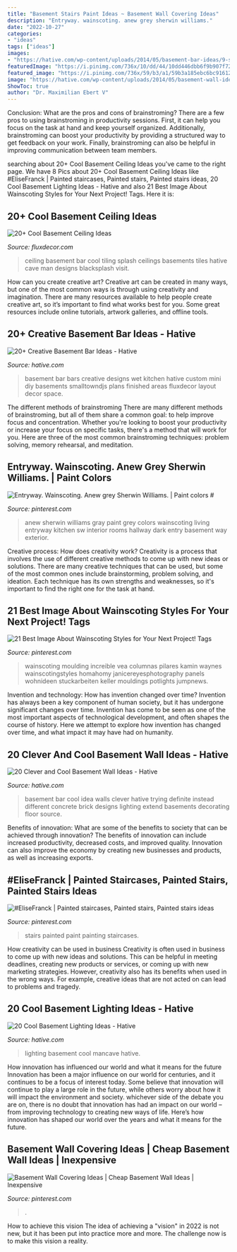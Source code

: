 ```yaml
---
title: "Basement Stairs Paint Ideas ~ Basement Wall Covering Ideas"
description: "Entryway. wainscoting. anew grey sherwin williams."
date: "2022-10-27"
categories:
- "ideas"
tags: ["ideas"]
images:
- "https://hative.com/wp-content/uploads/2014/05/basement-bar-ideas/9-small-basement-bar.jpg"
featuredImage: "https://i.pinimg.com/736x/10/dd/44/10dd446dbb6f9b907f72c36b9c299b7f.jpg"
featured_image: "https://i.pinimg.com/736x/59/b3/a1/59b3a185ebc6bc916128e2ec4dafdc18.jpg"
image: "https://hative.com/wp-content/uploads/2014/05/basement-wall-ideas/4-basement-bar-wall-idea.jpg"
ShowToc: true
author: "Dr. Maximilian Ebert V"
---
```



Conclusion: What are the pros and cons of brainstroming?
There are a few pros to using brainstroming in productivity sessions. First, it can help you focus on the task at hand and keep yourself organized. Additionally, brainstroming can boost your productivity by providing a structured way to get feedback on your work. Finally, brainstroming can also be helpful in improving communication between team members.

	

		
searching about 20+ Cool Basement Ceiling Ideas you've came to the right page. We have 8 Pics about 20+ Cool Basement Ceiling Ideas like #EliseFranck | Painted staircases, Painted stairs, Painted stairs ideas, 20 Cool Basement Lighting Ideas - Hative and also 21 Best Image About Wainscoting Styles for Your Next Project! Tags. Here it is:
		
    
## 20+ Cool Basement Ceiling Ideas

<img loading=lazy src="http://fluxdecor.com/wp-content/uploads/2014/05/basement-ceiling-ideas/12-black-splash-tiling-as-ceiling.jpg" onerror="this.onerror=null;this.src='https://tse1.mm.bing.net/th?id=OIP.YG5JfZZzDcxuNy4W0UOshwHaLH&amp;pid=15.1';" alt="20+ Cool Basement Ceiling Ideas">

_Source: fluxdecor.com_

>ceiling basement bar cool tiling splash ceilings basements tiles hative cave man designs blacksplash visit. 

	

How can you create creative art?
Creative art can be created in many ways, but one of the most common ways is through using creativity and imagination. There are many resources available to help people create creative art, so it’s important to find what works best for you. Some great resources include online tutorials, artwork galleries, and offline tools.

    
## 20+ Creative Basement Bar Ideas - Hative

<img loading=lazy src="https://hative.com/wp-content/uploads/2014/05/basement-bar-ideas/9-small-basement-bar.jpg" onerror="this.onerror=null;this.src='https://tse3.mm.bing.net/th?id=OIP.19PZjY44M4N9-LOTKxJ0WwHaLH&amp;pid=15.1';" alt="20+ Creative Basement Bar Ideas - Hative">

_Source: hative.com_

>basement bar bars creative designs wet kitchen hative custom mini diy basements smalltowndjs plans finished areas fluxdecor layout decor space. 

	

The different methods of brainstroming
There are many different methods of brainstroming, but all of them share a common goal: to help improve focus and concentration. Whether you're looking to boost your productivity or increase your focus on specific tasks, there's a method that will work for you. Here are three of the most common brainstroming techniques: problem solving, memory rehearsal, and meditation.

    
## Entryway. Wainscoting. Anew Grey Sherwin Williams. | Paint Colors #

<img loading=lazy src="https://i.pinimg.com/736x/10/dd/44/10dd446dbb6f9b907f72c36b9c299b7f.jpg" onerror="this.onerror=null;this.src='https://tse1.mm.bing.net/th?id=OIP.TaxZ5K8qjPXfamJAICkhSgHaJ3&amp;pid=15.1';" alt="Entryway. Wainscoting. Anew grey Sherwin Williams. | Paint colors #">

_Source: pinterest.com_

>anew sherwin williams gray paint grey colors wainscoting living entryway kitchen sw interior rooms hallway dark entry basement way exterior. 

	

Creative process: How does creativity work?
Creativity is a process that involves the use of different creative methods to come up with new ideas or solutions. There are many creative techniques that can be used, but some of the most common ones include brainstorming, problem solving, and ideation. Each technique has its own strengths and weaknesses, so it's important to find the right one for the task at hand.

    
## 21 Best Image About Wainscoting Styles For Your Next Project! Tags

<img loading=lazy src="https://i.pinimg.com/736x/59/b3/a1/59b3a185ebc6bc916128e2ec4dafdc18.jpg" onerror="this.onerror=null;this.src='https://tse4.mm.bing.net/th?id=OIP.wzucBBRtu0suecmV_QX-LwHaLH&amp;pid=15.1';" alt="21 Best Image About Wainscoting Styles for Your Next Project! Tags">

_Source: pinterest.com_

>wainscoting moulding increible vea columnas pilares kamin waynes wainscotingstyles homahomy janicereyesphotography panels wohnideen stuckarbeiten keller mouldings potlights jumpnews. 

	

Invention and technology: How has invention changed over time?
Invention has always been a key component of human society, but it has undergone significant changes over time. Invention has come to be seen as one of the most important aspects of technological development, and often shapes the course of history. Here we attempt to explore how invention has changed over time, and what impact it may have had on humanity.

    
## 20 Clever And Cool Basement Wall Ideas - Hative

<img loading=lazy src="https://hative.com/wp-content/uploads/2014/05/basement-wall-ideas/4-basement-bar-wall-idea.jpg" onerror="this.onerror=null;this.src='https://tse2.mm.bing.net/th?id=OIP.VrK1x4OanKNsJ2TRbGXaCgHaE8&amp;pid=15.1';" alt="20 Clever and Cool Basement Wall Ideas - Hative">

_Source: hative.com_

>basement bar cool idea walls clever hative trying definite instead different concrete brick designs lighting extend basements decorating floor source. 

	

Benefits of innovation: What are some of the benefits to society that can be achieved through innovation?
The benefits of innovation can include increased productivity, decreased costs, and improved quality. Innovation can also improve the economy by creating new businesses and products, as well as increasing exports.

    
## #EliseFranck | Painted Staircases, Painted Stairs, Painted Stairs Ideas

<img loading=lazy src="https://i.pinimg.com/736x/95/32/4b/95324b60c7e0103d803f878319c05d90--staircase-painting-paint-stairs.jpg" onerror="this.onerror=null;this.src='https://tse2.mm.bing.net/th?id=OIP.urXuN2K1RDe6zG-Cx_W37gHaLD&amp;pid=15.1';" alt="#EliseFranck | Painted staircases, Painted stairs, Painted stairs ideas">

_Source: pinterest.com_

>stairs painted paint painting staircases. 

	

How creativity can be used in business
Creativity is often used in business to come up with new ideas and solutions. This can be helpful in meeting deadlines, creating new products or services, or coming up with new marketing strategies. However, creativity also has its benefits when used in the wrong ways. For example, creative ideas that are not acted on can lead to problems and tragedy.

    
## 20 Cool Basement Lighting Ideas - Hative

<img loading=lazy src="https://hative.com/wp-content/uploads/2014/05/basement-lighting-ideas/17-mancave-lighting.jpg" onerror="this.onerror=null;this.src='https://tse4.mm.bing.net/th?id=OIP.Lv5P2XWwy28z3Ls7FBCDywHaJ4&amp;pid=15.1';" alt="20 Cool Basement Lighting Ideas - Hative">

_Source: hative.com_

>lighting basement cool mancave hative. 

	

How innovation has influenced our world and what it means for the future
Innovation has been a major influence on our world for centuries, and it continues to be a focus of interest today. Some believe that innovation will continue to play a large role in the future, while others worry about how it will impact the environment and society. whichever side of the debate you are on, there is no doubt that innovation has had an impact on our world – from improving technology to creating new ways of life. Here’s how innovation has shaped our world over the years and what it means for the future.

    
## Basement Wall Covering Ideas | Cheap Basement Wall Ideas | Inexpensive

<img loading=lazy src="https://i.pinimg.com/736x/63/e4/44/63e4444079b6caa908469d3c0c0240b2.jpg" onerror="this.onerror=null;this.src='https://tse1.mm.bing.net/th?id=OIP.SOC0aMX6kwVTgh5QQP0TCAAAAA&amp;pid=15.1';" alt="Basement Wall Covering Ideas | Cheap Basement Wall Ideas | Inexpensive">

_Source: pinterest.com_

>. 

	

How to achieve this vision
The idea of achieving a "vision" in 2022 is not new, but it has been put into practice more and more. The challenge now is to make this vision a reality.

